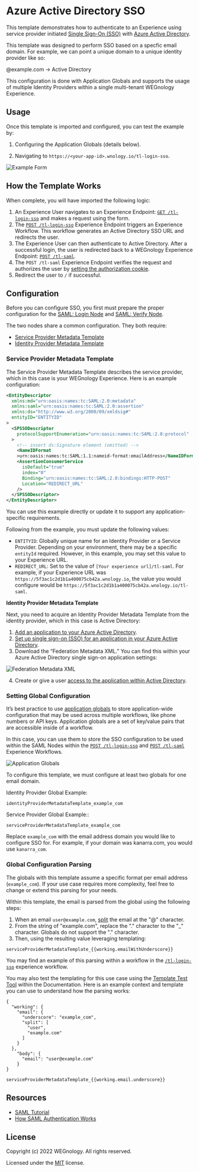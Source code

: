 # Azure Active Directory SSO

This template demonstrates how to authenticate to an Experience using service provider initiated [Single Sign-On (SSO)](https://en.wikipedia.org/wiki/Single_sign-on) with [Azure Active Directory](https://azure.microsoft.com/en-us/services/active-directory/).

This template was designed to perform SSO based on a specfic email domain. For example, we can point a unique domain to a unique identity provider like so:

@example.com -> Active Directory

This configuration is done with Application Globals and supports the usage of multiple Identity Providers within a single multi-tenant WEGnology Experience.

## Usage

Once this template is imported and configured, you can test the example by:

1. Configuring the Application Globals (details below).

2. Navigating to `https://<your-app-id>.wnology.io/tl-login-sso`.

![Example Form](./preview.png)

## How the Template Works

When complete, you will have imported the following logic:

1. An Experience User navigates to an Experience Endpoint: [`GET /tl-login-sso`](https://console.app.wnology.io/applications/~exportplaceholderid-application-libraryExperiencesFormsAzureActiveDirectorySso-0~/experience/versions/develop/endpoints/5f997a064e295d0006f1c493/properties) and makes a request using the form.
2. The [`POST /tl-login-sso`](https://console.app.wnology.io/applications/~exportplaceholderid-application-libraryExperiencesFormsAzureActiveDirectorySso-0~/workflows/~exportplaceholderid-flow-postTlLoginSso-0~/develop) Experience Endpoint triggers an Experience Workflow. This workflow generates an Active Directory SSO URL and redirects the user.
3. The Experience User can then authenticate to Active Directory. After a successful login, the user is redirected back to a WEGnology Experience Endpoint: [`POST /tl-saml`](https://console.app.wnology.io/applications/~exportplaceholderid-application-libraryExperiencesFormsAzureActiveDirectorySso-0~/workflows/~exportplaceholderid-flow-postTlSaml-1~/develop).
4. The `POST /tl-saml` Experience Endpoint verifies the request and authorizes the user by [setting the authorization cookie](/experiences/endpoints/#passing-authorization-tokens).
5. Redirect the user to `/` if successful.

## Configuration

Before you can configure SSO, you first must prepare the proper configuration for the [SAML: Login Node](/workflows/experience/saml-login/) and [SAML: Verify Node](/workflows/experience/saml-verify/).

The two nodes share a common configuration. They both require:

- [Service Provider Metadata Template](/workflows/experience/saml-login/#service-provider-metadata-template)
- [Identity Provider Metadata Template](/workflows/experience/saml-login/#identity-provider-metadata-template)

### Service Provider Metadata Template

The Service Provider Metadata Template describes the service provider, which in this case is your WEGnology Experience. Here is an example configuration:

```xml
<EntityDescriptor
  xmlns:md="urn:oasis:names:tc:SAML:2.0:metadata"
  xmlns:saml="urn:oasis:names:tc:SAML:2.0:assertion"
  xmlns:ds="http://www.w3.org/2000/09/xmldsig#"
  entityID="ENTITYID"
>
  <SPSSODescriptor
    protocolSupportEnumeration="urn:oasis:names:tc:SAML:2.0:protocol"
  >
    <!-- insert ds:Signature element (omitted) -->
    <NameIDFormat
    >urn:oasis:names:tc:SAML:1.1:nameid-format:emailAddress</NameIDFormat>
    <AssertionConsumerService
      isDefault="true"
      index="0"
      Binding="urn:oasis:names:tc:SAML:2.0:bindings:HTTP-POST"
      Location="REDIRECT_URL"
    />
  </SPSSODescriptor>
</EntityDescriptor>
```

You can use this example directly or update it to support any application-specific requirements.

Following from the example, you must update the following values:

- `ENTITYID`: Globally unique name for an Identity Provider or a Service Provider. Depending on your environment, there may be a specific `entityId` required. However, in this example, you may set this value to your Experience URL.
- `REDIRECT_URL`: Set to the value of `[Your experience url]/tl-saml`. For example, if your Experience URL was `https://5f3ac1c2d1b1a400075cb42a.wnology.io`, the value you would configure would be `https://5f3ac1c2d1b1a400075cb42a.wnology.io/tl-saml`.

**Identity Provider Metadata Template**

Next, you need to acquire an Identity Provider Metadata Template from the identity provider, which in this case is Active Directory:

1. [Add an application to your Azure Active Directory](https://docs.microsoft.com/en-us/azure/active-directory/manage-apps/add-application-portal).
2. [Set up single sign-on (SSO) for an application in your Azure Active Directory](https://docs.microsoft.com/en-us/azure/active-directory/manage-apps/add-application-portal-setup-sso).
3. Download the “Federation Metadata XML.” You can find this within your Azure Active Directory single sign-on application settings:

![Federation Metadata XML](./federation-metadata.png)

4. Create or give a user [access to the application within Active Directory](https://docs.microsoft.com/en-us/microsoft-desktop-optimization-pack/appv-v4/how-to-grant-access-to-an-application).

### Setting Global Configuration

It’s best practice to use [application globals](/applications/overview/#application-globals) to store application-wide configuration that may be used across multiple workflows, like phone numbers or API keys. Application globals are a set of key/value pairs that are accessible inside of a workflow.

In this case, you can use them to store the SSO configuration to be used within the SAML Nodes within the [`POST /tl-login-sso`](https://console.app.wnology.io/applications/~exportplaceholderid-application-libraryExperiencesFormsAzureActiveDirectorySso-0~/workflows/~exportplaceholderid-flow-postTlLoginSso-0~/develop) and [`POST /tl-saml`](https://console.app.wnology.io/applications/~exportplaceholderid-application-libraryExperiencesFormsAzureActiveDirectorySso-0~/workflows/~exportplaceholderid-flow-postTlSaml-1~/develop) Experience Workflows.

![Application Globals](./application-globals.png)

To configure this template, we must configure at least two globals for one email domain.

Identity Provider Global Example:

```
identityProviderMetadataTemplate_example_com
```

Service Provider Global Example::

```
serviceProviderMetadataTemplate_example_com
```

Replace `example_com` with the email address domain you would like to configure SSO for. For example, if your domain was kanarra.com, you would use `kanarra_com`.

### Global Configuration Parsing

The globals with this template assume a specific format per email address (`example_com`). If your use case requires more complexity, feel free to change or extend this parsing for your needs.

Within this template, the email is parsed from the global using the following steps:

1. When an email `user@example.com`, [split](https://developer.mozilla.org/en-US/docs/Web/JavaScript/Reference/Global_Objects/String/split) the email at the "@" character.
2. From the string of "example.com", replace the "." character to the "_" character. Globals do not support the "." character.
3. Then, using the resulting value leveraging templating:

```
serviceProviderMetadataTemplate_{{working.emailWithUnderscore}}
```

You may find an example of this parsing within a workflow in the [`/tl-login-sso`](https://console.app.wnology.io/applications/5f99a59fc1a0290006995772/workflows/~exportplaceholderid-flow-postTlLoginSso-0~/develop) experience workflow.

You may also test the templating for this use case using the [Template Test Tool](https://docs.app.wnology.io/template-tester/tool) within the Documentation. Here is an example context and template you can use to understand how the parsing works:

```
{
  "working": {
    "email": {
      "underscore": "example_com",
      "split": [
        "user",
        "example.com"
      ]
    }
  },
    "body": {
      "email": "user@example.com"
    }
}
```

```
serviceProviderMetadataTemplate_{{working.email.underscore}}
```

## Resources

- [SAML Tutorial](https://developers.onelogin.com/saml)
- [How SAML Authentication Works](https://auth0.com/blog/how-saml-authentication-works/)

## License

Copyright (c) 2022 WEGnology. All rights reserved.

Licensed under the [MIT](https://github.com/WEGnology/wegnology-templates/blob/master/LICENSE.txt) license.